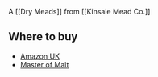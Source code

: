 A [[Dry Meads]] from [[Kinsale Mead Co.]]

## Where to buy

- [Amazon UK](https://www.amazon.co.uk/Kinsale-Mead-Atlantic-Dry-70/dp/B07R3V3884?&linkCode=sl1&tag=traditionalmead-21&linkId=48fa617e2f68711844cbcea24bba16a1&language=en_GB&ref_=as_li_ss_tl)
- [Master of Malt](https://scripts.affiliatefuture.com/AFClick.asp?affiliateID=345342&merchantID=7042&programmeID=25000&mediaID=0&tracking=&afsource=60&url=https%3a%2f%2fwww.masterofmalt.com%2fmead%2fkinsale-mead-co%2fkinsale-atlantic-dry-mead%2f%3fsrh%3d1)
